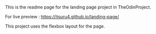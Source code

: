This is the readme page for the landing page project in TheOdinProject.

For live preview : https://itsuru4.github.io/landing-page/

This project uses the flexbox layout for the page. 
